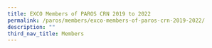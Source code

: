 ```yaml
---
title: EXCO Members of PAROS CRN 2019 to 2022
permalink: /paros/members/exco-members-of-paros-crn-2019-2022/
description: ""
third_nav_title: Members
---
```

